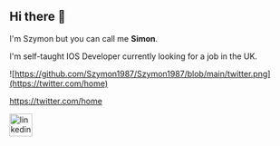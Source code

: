 ## Hi there 👋

 I'm Szymon but you can call me **Simon**.
 
 I'm self-taught IOS Developer currently looking for a job in the UK. 
 
![https://github.com/Szymon1987/Szymon1987/blob/main/twitter.png](https://twitter.com/home)

https://twitter.com/home

[<img src='https://cdn.jsdelivr.net/npm/simple-icons@3.0.1/icons/linkedin.svg' alt='linkedin' height='40'>](https://www.linkedin.com/in/https://www.linkedin.com/in/szymon-tadrzak-41b741146//)  
